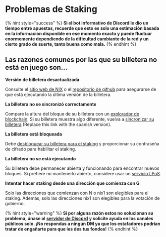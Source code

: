 # Problemas de Staking

{% hint style="success" %}
**Si el bot informativo de Discord le dio un tiempo entre apuestas, recuerde que esto es solo una estimación basada en la información disponible en ese momento exacto y puede fluctuar enormemente dependiendo de la dificultad cambiante de la red y un cierto grado de suerte, tanto buena como mala.**
{% endhint %}

## **Las razones comunes por las que su billetera no está en juego son...**

**Versión de billetera desactualizada**

Consulte el [sitio web de NIX](https://nixplatform.io/wallet) o el [repositorio de github](https://github.com/nixplatform/) para asegurarse de que está ejecutando la última versión de la billetera.

**La billetera no se sincronizó correctamente**

Compare la altura del bloque de su billetera con un [explorador de blockchain](https://chainz.cryptoid.info/nix/). Si su billetera muestra algo diferente, vuelva a [sincronizar su billetera](https://wiki.nixplatform.io/home/support/syncing-issues) \(Replace this link with the spanish version\).

**La billetera está bloqueada**

Debe [desbloquear su billetera para el staking](https://wiki.nixplatform.io/home/wallet-functionality/staking/desktop-wallet-staking) y proporcionar su contraseña de cifrado para habilitar el staking.

**La billetera no se está ejecutando**

Su billetera debe permanecer abierta y funcionando para encontrar nuevos bloques. Si prefiere no mantenerlo abierto, considere usar un [servicio LPoS](https://nixplatform.io/marketplace).

**Intentar hacer staking desde una dirección que comienza con G**

Solo las direcciones que comienzan con N o nix1 son elegibles para el staking. Además, solo las direcciones nix1 son elegibles para la votación de gobierno.



{% hint style="warning" %}
**Si por alguna razón estos no solucionan su problema, únase al** [**servidor de Discord**](https://discordapp.com/invite/HGuvDTW) **y solicite ayuda en los canales públicos solo. ¡No respondas a ningún DM ya que los estafadores podrían tratar de engañarte para que les des tus fondos!**
{% endhint %}

